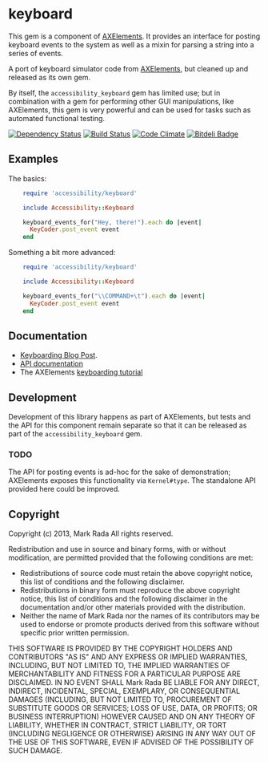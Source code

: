 # keyboard

This  gem is a component of
[AXElements](http://github.com/Marketcircle/AXElements). It provides
an interface for posting keyboard events to the system as well as a
mixin for parsing a string into a series of events.


A port of keyboard simulator code from
[AXElements](http://github.com/AXElements/AXElements),
but cleaned up and released as its own gem.

By itself, the `accessibility_keyboard` gem has limited use; but in
combination with a gem for performing other GUI manipulations, like
AXElements, this gem is very powerful and can be used for tasks such
as automated functional testing.

[![Dependency Status](https://gemnasium.com/AXElements/accessibility_keyboard.png)](https://gemnasium.com/AXElements/accessibility_keyboard)
[![Build Status](https://travis-ci.org/AXElements/accessibility_keyboard.png?branch=master)](https://travis-ci.org/AXElements/accessibility_keyboard)
[![Code Climate](https://codeclimate.com/github/AXElements/accessibility_keyboard.png)](https://codeclimate.com/github/AXElements/accessibility_keyboard)
[![Bitdeli Badge](https://d2weczhvl823v0.cloudfront.net/AXElements/accessibility_keyboard/trend.png)](https://bitdeli.com/free "Bitdeli Badge")


## Examples

The basics:

```ruby
    require 'accessibility/keyboard'

    include Accessibility::Keyboard

    keyboard_events_for("Hey, there!").each do |event|
      KeyCoder.post_event event
    end
```

Something a bit more advanced:

```ruby
    require 'accessibility/keyboard'

    include Accessibility::Keyboard

    keyboard_events_for("\\COMMAND+\t").each do |event|
      KeyCoder.post_event event
    end
```


## Documentation

- [Keyboarding Blog Post](http://ferrous26.com/blog/2012/04/03/axelements-part1/).
- [API documentation](http://rdoc.info/gems/accessibility_keyboard/frames)
- The AXElements [keyboarding tutorial](https://github.com/AXElements/AXElements/wiki/Keyboarding)


## Development

Development of this library happens as part of AXElements, but tests
and the API for this component remain separate so that it can be
released as part of the `accessibility_keyboard` gem.


### TODO

The API for posting events is ad-hoc for the sake of demonstration;
AXElements exposes this functionality via `Kernel#type`. The standalone
API provided here could be improved.


## Copyright

Copyright (c) 2013, Mark Rada
All rights reserved.

Redistribution and use in source and binary forms, with or without
modification, are permitted provided that the following conditions are met:

* Redistributions of source code must retain the above copyright
  notice, this list of conditions and the following disclaimer.
* Redistributions in binary form must reproduce the above copyright
  notice, this list of conditions and the following disclaimer in the
  documentation and/or other materials provided with the distribution.
* Neither the name of Mark Rada nor the names of its
  contributors may be used to endorse or promote products derived
  from this software without specific prior written permission.

THIS SOFTWARE IS PROVIDED BY THE COPYRIGHT HOLDERS AND CONTRIBUTORS "AS IS" AND
ANY EXPRESS OR IMPLIED WARRANTIES, INCLUDING, BUT NOT LIMITED TO, THE IMPLIED
WARRANTIES OF MERCHANTABILITY AND FITNESS FOR A PARTICULAR PURPOSE ARE
DISCLAIMED. IN NO EVENT SHALL Mark Rada BE LIABLE FOR ANY
DIRECT, INDIRECT, INCIDENTAL, SPECIAL, EXEMPLARY, OR CONSEQUENTIAL
DAMAGES (INCLUDING, BUT NOT LIMITED TO, PROCUREMENT OF SUBSTITUTE
GOODS OR SERVICES; LOSS OF USE, DATA, OR PROFITS; OR BUSINESS
INTERRUPTION) HOWEVER CAUSED AND ON ANY THEORY OF LIABILITY, WHETHER
IN CONTRACT, STRICT LIABILITY, OR TORT (INCLUDING NEGLIGENCE OR
OTHERWISE) ARISING IN ANY WAY OUT OF THE USE OF THIS SOFTWARE, EVEN IF
ADVISED OF THE POSSIBILITY OF SUCH DAMAGE.
